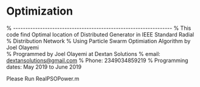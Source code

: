 # Optimization
% -----------------------------------------------------------------
% This code find Optimal location of Distributed Generator in IEEE Standard Radial
% Distribution Network
% Using Particle Swarm Optimiation Algorithm by Joel Olayemi     
% Programmed by Joel Olayemi at Dextan Solutions
% email: dextansolutions@gmail.com
% Phone: 2349034859219
% Programming dates: May 2019 to June 2019  

Please Run RealPSOPower.m
